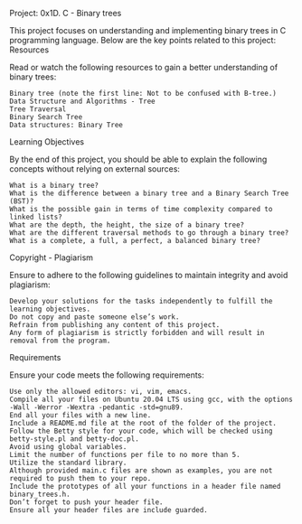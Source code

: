 Project: 0x1D. C - Binary trees

This project focuses on understanding and implementing binary trees in C programming language. Below are the key points related to this project:
Resources

Read or watch the following resources to gain a better understanding of binary trees:

    Binary tree (note the first line: Not to be confused with B-tree.)
    Data Structure and Algorithms - Tree
    Tree Traversal
    Binary Search Tree
    Data structures: Binary Tree

Learning Objectives

By the end of this project, you should be able to explain the following concepts without relying on external sources:

    What is a binary tree?
    What is the difference between a binary tree and a Binary Search Tree (BST)?
    What is the possible gain in terms of time complexity compared to linked lists?
    What are the depth, the height, the size of a binary tree?
    What are the different traversal methods to go through a binary tree?
    What is a complete, a full, a perfect, a balanced binary tree?

Copyright - Plagiarism

Ensure to adhere to the following guidelines to maintain integrity and avoid plagiarism:

    Develop your solutions for the tasks independently to fulfill the learning objectives.
    Do not copy and paste someone else’s work.
    Refrain from publishing any content of this project.
    Any form of plagiarism is strictly forbidden and will result in removal from the program.

Requirements

Ensure your code meets the following requirements:

    Use only the allowed editors: vi, vim, emacs.
    Compile all your files on Ubuntu 20.04 LTS using gcc, with the options -Wall -Werror -Wextra -pedantic -std=gnu89.
    End all your files with a new line.
    Include a README.md file at the root of the folder of the project.
    Follow the Betty style for your code, which will be checked using betty-style.pl and betty-doc.pl.
    Avoid using global variables.
    Limit the number of functions per file to no more than 5.
    Utilize the standard library.
    Although provided main.c files are shown as examples, you are not required to push them to your repo.
    Include the prototypes of all your functions in a header file named binary_trees.h.
    Don’t forget to push your header file.
    Ensure all your header files are include guarded.